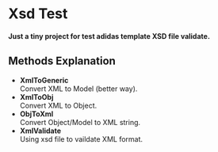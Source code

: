 # Xsd Test
#### Just a tiny project for test adidas template XSD file validate.

## Methods Explanation
- **XmlToGeneric**   
Convert XML to Model (better way).
- **XmlToObj**   
Convert XML to Object.
- **ObjToXml**   
Convert Object/Model to XML string.
- **XmlValidate**   
Using xsd file to vaildate XML format.
